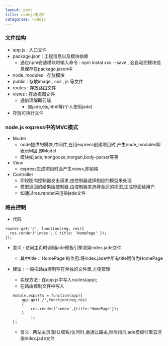 ```yaml
---
layout: post
title: nodejs笔记2
categories: nodejs
---
```

### 文件结构
- app.js : 入口文件
- package.json : 工程信息以及模块依赖
    - 通过npm安装模块时输入命令 : npm instal xxx --save , 会自动把模块信息保存在package.jason中
- node_modules : 存放模块
- public : 存放image , css , js 等文件
- routes : 存放路由文件
- views : 存放视图文件
    - 通俗理解即前端
        - 如jade,ejs,html等(个人使用jade)
- 存放可执行文件

### node.js express中的MVC模式
- Model
    - node提供的模块,中间件,在用express创建项目时,产生node_modules即表示M层,即Model
    - 模块如jade,mongoose,morgan,body-parser等等
- View
    - express生成项目时会产生views,即前端
- Controller
    - 即视图向控制器发出请求,由控制器选择相应的模型来处理
    - 模型返回的结果给控制器,由控制器来选择合适的视图,生成界面给用户
    - 如通过res.render来渲染jade文件
    
### 路由控制
- 代码

```
router.get('/', function(req, res){
  res.render('index', { title: 'HomePage' });
});
```
- 意义 : 访问主页时调用jade模板引擎渲染index.jade文件
    - 其中title : 'HomePage'的作用:将index.jade中所有title赋值为HomePage
- 建议 : 一般把路由控制写在单独的文件里,方便管理
    - 实现方法 : 在app.js中写入routes(app);
    - 在路由控制文件中写入
    
    ```
    module.exports = function(app){
        app.get('/',function(req,res)
        {
            res.render('index',{title:'HomePage'});
        }
            );
    };
    ```
    - 含义 : 网站主页(默认域名)访问时,会通过路由,然后指引jade模板引擎去渲染index.jade文件

    